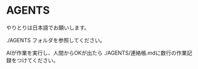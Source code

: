 # AGENTS

やりとりは日本語でお願いします。

./AGENTS フォルダを参照してください。

AIが作業を実行し、人間からOKが出たら ./AGENTS/連絡帳.mdに数行の作業記録をつけてください。